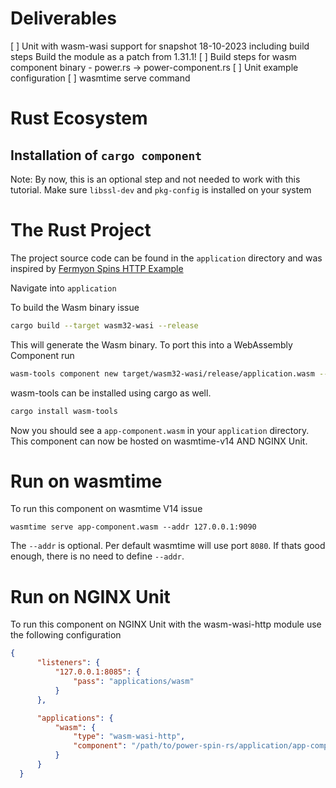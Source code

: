 # Deliverables

[ ] Unit with wasm-wasi support for snapshot 18-10-2023 including build steps
    Build the module as a patch from 1.31.1! 
[ ] Build steps for wasm component binary - power.rs -> power-component.rs
[ ] Unit example configuration
[ ] wasmtime serve command 

# Rust Ecosystem

## Installation of `cargo component`
Note: By now, this is an optional step and not needed to work with this tutorial.
Make sure `libssl-dev` and `pkg-config` is installed on your system


# The Rust Project

The project source code can be found in the `application` directory and was inspired by
[Fermyon Spins HTTP Example](https://github.com/fermyon/spin/blob/v2.1/examples/http-rust/src/lib.rs)

Navigate into `application`

To build the Wasm binary issue
```bash
cargo build --target wasm32-wasi --release
```
This will generate the Wasm binary. To port this into a WebAssembly Component run

```bash
wasm-tools component new target/wasm32-wasi/release/application.wasm --adapt ./wasi_snapshot_preview1.reactor.wasm -o app-component.wasm
```

wasm-tools can be installed using cargo as well.
```bash
cargo install wasm-tools
```

Now you should see a `app-component.wasm` in your `application` directory. This component can now be hosted on wasmtime-v14 AND NGINX Unit.

# Run on wasmtime

To run this component on wasmtime V14 issue
```
wasmtime serve app-component.wasm --addr 127.0.0.1:9090
```

The `--addr` is optional. Per default wasmtime will use port `8080`. If thats good enough, there is no need to define `--addr`.

# Run on NGINX Unit

To run this component on NGINX Unit with the wasm-wasi-http module use the following configuration

```json
{
      "listeners": {
          "127.0.0.1:8085": {
              "pass": "applications/wasm"
          }
      },

      "applications": {
          "wasm": {
              "type": "wasm-wasi-http",
              "component": "/path/to/power-spin-rs/application/app-component.wasm"
          }
      }
  }
```



